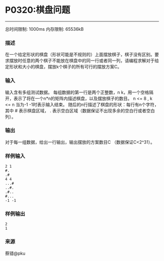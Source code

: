 # P0320:棋盘问题
------

总时间限制: 1000ms 内存限制: 65536kB

### 描述

在一个给定形状的棋盘（形状可能是不规则的）上面摆放棋子，棋子没有区别。要求摆放时任意的两个棋子不能放在棋盘中的同一行或者同一列，请编程求解对于给定形状和大小的棋盘，摆放k个棋子的所有可行的摆放方案C。


### 输入

输入含有多组测试数据。
每组数据的第一行是两个正整数，n k，用一个空格隔开，表示了将在一个n*n的矩阵内描述棋盘，以及摆放棋子的数目。 n <= 8 , k <= n
当为-1 -1时表示输入结束。
随后的n行描述了棋盘的形状：每行有n个字符，其中 # 表示棋盘区域， . 表示空白区域（数据保证不出现多余的空白行或者空白列）。

### 输出

对于每一组数据，给出一行输出，输出摆放的方案数目C （数据保证C<2^31）。

### 样例输入

    2 1
    #.
    .#
    4 4
    ...#
    ..#.
    .#..
    #...
    -1 -1

### 样例输出

    2
    1

### 来源

蔡错@pku

